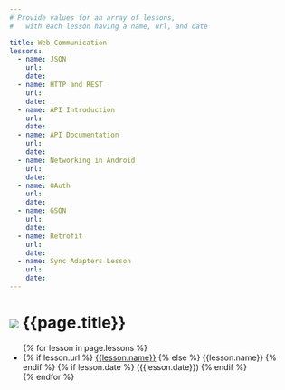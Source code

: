 ```yaml
---
# Provide values for an array of lessons,
#   with each lesson having a name, url, and date

title: Web Communication
lessons:
  - name: JSON
    url: 
    date: 
  - name: HTTP and REST
    url: 
    date: 
  - name: API Introduction
    url: 
    date: 
  - name: API Documentation
    url: 
    date: 
  - name: Networking in Android
    url: 
    date: 
  - name: OAuth
    url: 
    date: 
  - name: GSON
    url: 
    date: 
  - name: Retrofit
    url: 
    date: 
  - name: Sync Adapters Lesson
    url: 
    date: 
---
```


# ![](https://ga-dash.s3.amazonaws.com/production/assets/logo-9f88ae6c9c3871690e33280fcf557f33.png) {{page.title}}

<ul>
  {% for lesson in page.lessons %}
  <li>
    {% if lesson.url %}
      <a href="{{lesson.url}}">{{lesson.name}}</a>
    {% else %}
      {{lesson.name}}
    {% endif %}
    {% if lesson.date %}
      ({{lesson.date}})
    {% endif %}
  </li>
  {% endfor %}
</ul>
